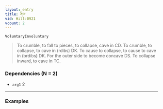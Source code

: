 ```yaml
---
layout: entry
title: རྡིབ་
vid: Hill:0921
vcount: 2
---
```

`VoluntaryInvoluntary` 
> To crumble, to fall to pieces, to collapse, cave in CD\.
 To crumble, to collapse, to cave in (rdibs) DK\.
 To cause to collapse, to cause to cave in (brdibs) DK\.
 For the outer side to become concave DS\.
 To collapse inward, to cave in TC\.

### Dependencies (N = 2)
* `arg1` 2

---

### Examples



